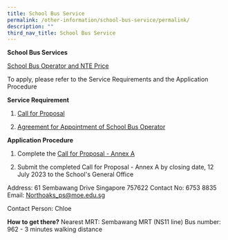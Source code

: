 ```yaml
---
title: School Bus Service
permalink: /other-information/school-bus-service/permalink/
description: ""
third_nav_title: School Bus Service
---
```

**School Bus Services**

[School Bus Operator and NTE Price](/files/northoaks%20primary%20school%202023%20nte%20bus%20fare.pdf)

To apply, please refer to the Service Requirements and the Application Procedure

**Service Requirement**

1.  [Call for Proposal](/files/call%20for%20proposal%20by%20school.pdf)

2.  [Agreement for Appointment of School Bus Operator](/files/agreement%20for%20appointment%20of%20school%20bus%20operator.pdf)

**Application Procedure**

1.  Complete the [Call for Proposal - Annex A](/files/call%20for%20proposal%20annex%20a.pdf)

2. Submit the completed Call for Proposal - Annex A by closing date, 12 July 2023 to the School's General Office

Address: 61 Sembawang Drive Singapore 757622
Contact No: 6753 8835
Email: Northoaks_ps@moe.edu.sg

Contact Person: Chloe

**How to get there?**
Nearest MRT: Sembawang MRT (NS11 line)
Bus number: 962 - 3 minutes walking distance